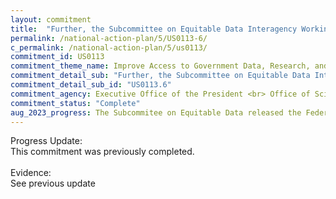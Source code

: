 ```yaml
---
layout: commitment
title:  "Further, the Subcommittee on Equitable Data Interagency Working Group on Sexual Orientation and Gender Identity, launched through the Executive Order on Advancing Equality for Lesbian, Gay, Bisexual, Transgender, Queer, and Intersex Individuals (Executive Order 14075), commits to publishing a Federal Evidence Agenda on LGBTQI+ Equity and sharing the Agenda with public stakeholders;"
permalink: /national-action-plan/5/US0113-6/
c_permalink: /national-action-plan/5/us0113/
commitment_id: US0113
commitment_theme_name: Improve Access to Government Data, Research, and Information
commitment_detail_sub: "Further, the Subcommittee on Equitable Data Interagency Working Group on Sexual Orientation and Gender Identity, launched through the Executive Order on Advancing Equality for Lesbian, Gay, Bisexual, Transgender, Queer, and Intersex Individuals (Executive Order 14075), commits to publishing a Federal Evidence Agenda on LGBTQI+ Equity and sharing the Agenda with public stakeholders;"
commitment_detail_sub_id: "US0113.6"
commitment_agency: Executive Office of the President <br> Office of Science and Technology Policy
commitment_status: "Complete"
aug_2023_progress: The Subcommitee on Equitable Data released the Federal Evidence Agenda on LGBTQI+ Equity in January 2023. <a href="https://www.whitehouse.gov/wp-content/uploads/2023/01/Federal-Evidence-Agenda-on-LGBTQI-Equity.pdf">A link to the report can be found here.</a>
---
```

Progress Update:<br>
This commitment was previously completed.
<br>
<br>
Evidence:<br>
See previous update
